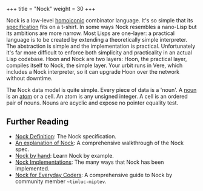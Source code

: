 +++
title = "Nock"
weight = 30
+++


Nock is a low-level [homoiconic](https://en.wikipedia.org/wiki/Homoiconicity)
combinator language.  It's so simple that its [specification](/reference/nock/definition)
fits on a t-shirt.  In some ways Nock resembles a nano-Lisp but its ambitions
are more narrow.  Most Lisps are one-layer: a practical language is to be
created by extending a theoretically simple interpreter.  The abstraction is
simple and the implementation is practical.  Unfortunately it's far more difficult
to enforce both simplicity and practicality in an actual Lisp codebase.  Hoon
and Nock are two layers: Hoon, the practical layer, compiles itself to Nock, the
simple layer.  Your urbit runs in Vere, which includes a Nock interpreter, so it
can upgrade Hoon over the network without downtime.

The Nock data model is quite simple.  Every piece of data is a 'noun'.  A [noun](/reference/glossary/noun/)
is an [atom](/reference/glossary/atom/) or a cell.  An atom is any unsigned integer.  A cell is an ordered
pair of nouns.  Nouns are acyclic and expose no pointer equality test.

## Further Reading

* [Nock Definition](/reference/nock/definition): The Nock specification.
* [An explanation of Nock](/reference/nock/explanation): A comprehensive
  walkthrough of the Nock spec.
* [Nock by hand](/reference/nock/example): Learn Nock by example.
* [Nock Implementations](/reference/nock/implementations): The many ways that
  Nock has been implemented.
* [Nock for Everyday Coders](https://blog.timlucmiptev.space/part1.html): A
  comprehensive guide to Nock by community member `~timluc-miptev`.


